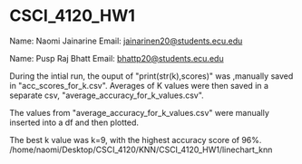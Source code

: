 # CSCI_4120_HW1
Name: Naomi Jainarine 
Email: jainarinen20@students.ecu.edu

Name: Pusp Raj Bhatt
Email: bhattp20@students.ecu.edu

During the intial run, the ouput of "print(str(k),scores)" was ,manually saved in "acc_scores_for_k.csv". Averages of K values were then saved in a separate csv, "average_accuracy_for_k_values.csv".

The values from "average_accuracy_for_k_values.csv" were manually inserted into a df and then plotted.

The best k value was k=9, with the highest accuracy score of 96%. 
/home/naomi/Desktop/CSCI_4120/KNN/CSCI_4120_HW1/linechart_knn
